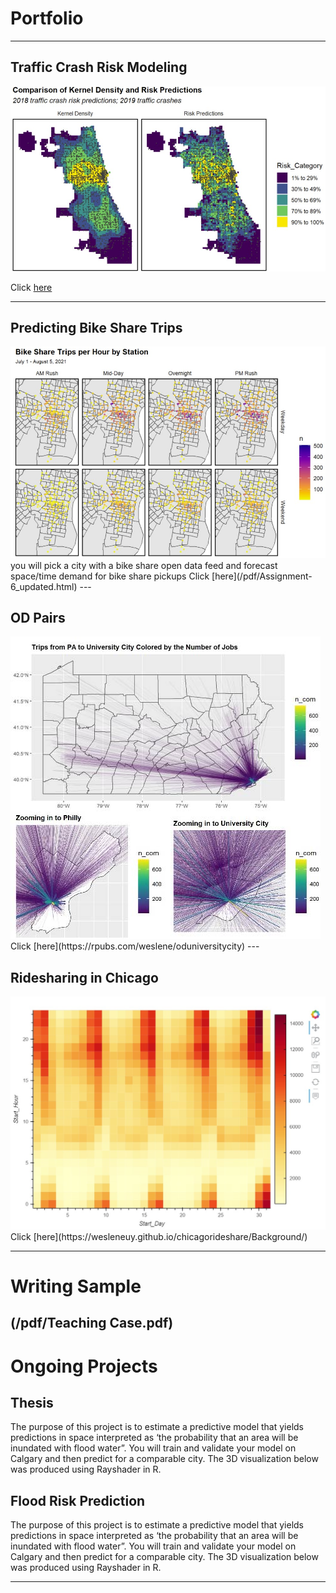 # Portfolio

---

## Traffic Crash Risk Modeling
<img src="images/trafficcrash.jpg?raw=true"/>

Click [here](/pdf/Assignment-3-final.html)
 
---
## Predicting Bike Share Trips 
<img src="images/bikeshare.jpg?raw=true"/>
you will pick a city with a bike share open data feed and forecast space/time demand for bike share pickups
Click [here](/pdf/Assignment-6_updated.html)
---

## OD Pairs 
<img src="images/stplanr.jpg?raw=true"/>
Click [here](https://rpubs.com/weslene/oduniversitycity)
---

## Ridesharing in Chicago 
<img src="images/rideshare.jpg?raw=true"/>
Click [here](https://wesleneuy.github.io/chicagorideshare/Background/)


---

# Writing Sample
(/pdf/Teaching Case.pdf)
---

# Ongoing Projects

## Thesis
The purpose of this project is to estimate a predictive model that yields predictions in space interpreted as ‘the probability that an area will be inundated with flood water”. You will train and validate your model on Calgary and then predict for a comparable city. The 3D visualization below was produced using Rayshader in R.

## Flood Risk Prediction
The purpose of this project is to estimate a predictive model that yields predictions in space interpreted as ‘the probability that an area will be inundated with flood water”. You will train and validate your model on Calgary and then predict for a comparable city. The 3D visualization below was produced using Rayshader in R.

---
